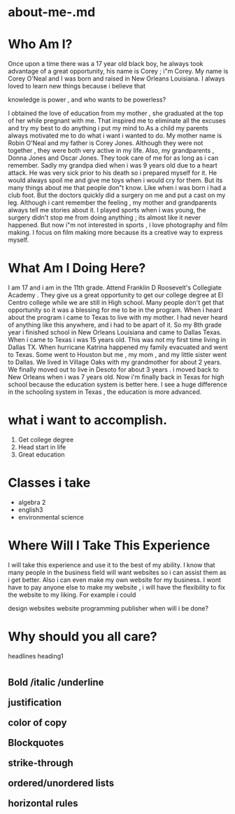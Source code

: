 # about-me-.md

# Who Am I?
Once upon a time there was a 17 year old black boy, he always took advantage of a great opportunity, his name is Corey ; i"m Corey.
My name is Corey O'Neal and I was born and raised in New Orleans Louisiana.
I always loved to learn new things because i believe that

knowledge is power , and who wants to be powerless?

I obtained the love of education from my mother , she graduated at the top of her while pregnant with me.
That inspired me to eliminate all the excuses and try my best to do anything i put my mind to.As a child my parents always motivated me to do what i want i wanted to do.
My mother name is Robin O'Neal and my father is Corey Jones. Although they were not together , they were both very active in my life.
Also, my grandparents , Donna Jones and Oscar Jones. They took care of me for as long as i can remember.
Sadly my grandpa died when i was 9 years old due to a heart attack. He was very sick prior to his death so i prepared myself for it.
He would always spoil me and give me toys when i would cry for them. But its many things about me that people don"t know.
Like when i was born i had a club foot. But the doctors quickly did a surgery on me and put a cast on my leg.
Although i cant remember the feeling , my mother and grandparents always tell me stories about it.
I played sports when i was young, the surgery didn't stop me from doing anything ; its almost like it never happened.
But now i"m not interested in sports , i love photography and film making. I focus on film making more because its a creative way to express myself.

# What Am I Doing Here?
I am 17 and i am in the 11th grade. Attend Franklin D Roosevelt's Collegiate Academy . They give us a great opportunity to get our college degree at El Centro college while we are still in High school. Many people don't get that opportunity so it was a blessing for me to be in the program.
When i heard about the program i came to Texas to live with my mother. I had never heard of anything like this anywhere, and i had to be apart of it.
So my 8th grade year i finished school in New Orleans Louisiana and came to Dallas Texas. When i came to Texas i was 15 years old. This was not my first time living in Dallas TX. When hurricane Katrina happened my family evacuated and went to Texas. Some went to Houston but me , my mom , and my little sister went to Dallas. We lived in Village Oaks with my grandmother for about 2 years. We finally moved out to live in Desoto for about 3 years . i moved back to New Orleans when i was 7 years old. Now i'm finally back in Texas for high school because the education system is better here. I see a huge difference in the schooling system in Texas , the education is more advanced.

# what i want to accomplish.

1. Get college degree
2. Head start in life
3. Great education

# Classes i take

* algebra 2
* english3
* environmental science
# Where Will I Take This Experience
I will take this experience and use it to the best of my ability. I know that many people in the business field will want websites so i can assist them as i get better. Also i can even make my own website for my business. I wont have to pay anyone else to make my website , i will have the flexibility to fix the website to my liking. For example i could

design websites
website programming
publisher
when will i be done?


# Why should you all care?


headlines heading1 <h1><h2>

Bold /italic /underline

justification

color of copy

Blockquotes

strike-through

ordered/unordered lists

horizontal rules
